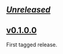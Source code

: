 ## [_Unreleased_](https://github.com/freckle/hs-opentelemetry-awsxray/compare/v0.1.0.0...main)

## [v0.1.0.0](https://github.com/freckle/hs-opentelemetry-awsxray/tree/v0.1.0.0)

First tagged release.

